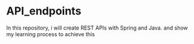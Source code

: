 # API_endpoints
In this repository, i will create REST APIs with Spring and Java. and show my learning process to achieve this
